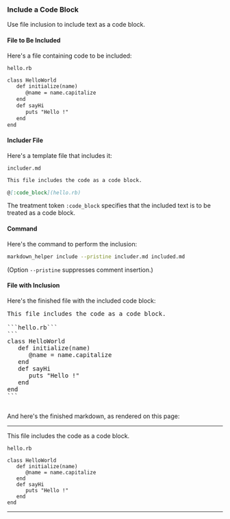 ### Include a Code Block

Use file inclusion to include text as a code block.

#### File to Be Included

Here's a file containing code to be included:

```hello.rb```
```markdown
class HelloWorld
   def initialize(name)
      @name = name.capitalize
   end
   def sayHi
      puts "Hello !"
   end
end
```

#### Includer File

Here's a template file that includes it:

```includer.md```
```markdown
This file includes the code as a code block.

@[:code_block](hello.rb)

```

The treatment token ```:code_block``` specifies that the included text is to be treated as a code block.

#### Command

Here's the command to perform the inclusion:

```sh
markdown_helper include --pristine includer.md included.md
```

(Option ```--pristine``` suppresses comment insertion.)

#### File with Inclusion

Here's the finished file with the included code block:

<pre>
This file includes the code as a code block.

```hello.rb```
```
class HelloWorld
   def initialize(name)
      @name = name.capitalize
   end
   def sayHi
      puts "Hello !"
   end
end
```

</pre>

And here's the finished markdown, as rendered on this page:

---

This file includes the code as a code block.

```hello.rb```
```
class HelloWorld
   def initialize(name)
      @name = name.capitalize
   end
   def sayHi
      puts "Hello !"
   end
end
```


---
